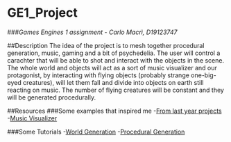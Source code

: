 # GE1_Project
###*Games Engines 1 assignment - Carlo Macrì, D19123747*

##Description
The idea of the project is to mesh together procedural generation, music, gaming and a bit of psychedelia. The user will control a carachter that will be able to shot and interact with the objects in the scene. The whole world and objects will act as a sort of music visualizer and our protagonist, by interacting with flying objects (probably strange one-big-eyed creatures), will let them fall and divide into objects on earth still reacting on music. The number of flying creatures will be constant and they will be generated procedurally.

##Resources
###Some examples that inspired me
-[From last year projects](https://youtu.be/ALuans6N6X0?list=PL1n0B6z4e_E5qaYwUOlJ63XI2OR9ty7Bs)
-[Music Visualizer](https://unitylist.com/p/amw/Unity-music-visualizer)

###Some Tutorials
-[World Generation](https://gamedevacademy.org/complete-guide-to-procedural-level-generation-in-unity-part-1/)
-[Procedural Generation](https://www.youtube.com/playlist?list=PLuldlT8dkudoNONqbt8GDmMkoFbXfsv9m)
